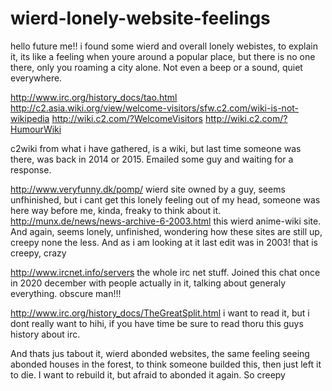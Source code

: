 # wierd-lonely-website-feelings
hello future me!!
i found some wierd and overall lonely webistes, to explain it, its like a feeling when youre around a popular place, but there is no one there, only you roaming a city alone. Not even a beep or a sound, quiet everywhere.

http://www.irc.org/history_docs/tao.html
http://c2.asia.wiki.org/view/welcome-visitors/sfw.c2.com/wiki-is-not-wikipedia
http://wiki.c2.com/?WelcomeVisitors
http://wiki.c2.com/?HumourWiki

c2wiki from what i have gathered, is a wiki, but last time someone was there, was back in 2014 or 2015. Emailed some guy and waiting for a response.

http://www.veryfunny.dk/pomp/ wierd site owned by a guy, seems unfhinished, but i cant get this lonely feeling out of my head, someone was here way before me, kinda, freaky to think about it.
http://munx.de/news/news-archive-6-2003.html this wierd anime-wiki site. And again, seems lonely, unfinished, wondering how these sites are still up, creepy none the less. And as i am looking at it last edit was in 2003! that is creepy, crazy

http://www.ircnet.info/servers
the whole irc net stuff. Joined this chat once in 2020 december with people actually in it, talking about generaly everything. obscure man!!!

http://www.irc.org/history_docs/TheGreatSplit.html i want to read it, but i dont really want to hihi, if you have time be sure to read thoru this guys history about irc. 

And thats jus tabout it, wierd abonded websites, the same feeling seeing abonded houses in the forest, to think someone builded this, then just left it to die. I want to rebuild it, but afraid to abonded it again. So creepy
